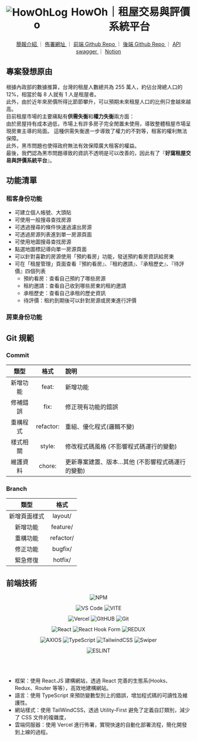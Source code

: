 <h1 align="center" style="display: flex; align-items: center; justify-content: center; font-weight: 700;">
		<img src="https://raw.githubusercontent.com/Eshiunm/Rocket_HowOh/dev/src/assets/imgs/Howoh.ico" alt="HowOhLogo" />
	&nbsp;HowOh｜租屋交易與評價系統平台
</h1>
<div align="center" style="margin-bottom:24px">
  <a href="https://drive.google.com/file/d/1PA-nUPBaDxbWcsjRX8_U9CmcTLuKvKSq/view?usp=drive_link">
    簡報介紹
  </a>
  <span>｜</span>
  <a href="https://howoh.vercel.app/">
  佈署網址 
  </a>
  <span>｜</span>
  <a href="https://github.com/Eshiunm/Rocket_HowOh">
   前端 Github Repo 
  </a>
  <span>｜</span>
  <a href="https://github.com/Che1z/HowohBackEnd">
    後端 Github Repo 
  </a>
  <span>｜</span>
  <a href="http://52.140.100.60/swagger/ui/index">
  API swagger
  </a>
  <span>｜</span>
  <a href="https://smart-governor-e0d.notion.site/b5ca7a9893f9435ba967d608b0cbc2d4?pvs=4">
  Notion
  </a>
</div>

## 專案發想原由

根據內政部的數據推算，台灣的租屋人數總共為 255 萬人，約佔台灣總人口的 12%，相當於每 8 人就有 1 人是租屋者。<br>
此外，由於近年來房價所得比節節攀升，可以預期未來租屋人口的比例只會越來越高。<br>
目前租屋市場的主要痛點有**供需失衡**和**權力失衡**兩方面：<br>
由於房屋持有成本過低，市場上有許多房子完全閒置未使用，導致整體租屋市場呈現房東主導的局面。
這種供需失衡進一步導致了權力的不對等，租客的權利無法保障。<br>
此外，黑市問題也使得政府無法有效保障廣大租客的權益。<br>
最後，我們認為黑市問題導致的資訊不透明是可以改善的，因此有了『**好窩租屋交易與評價系統平台**』。

## 功能清單
### 租客身份功能
- 可建立個人帳號、大頭貼
- 可使用一般搜尋查找房源
- 可透過搜尋的條件快速過濾出房源
- 可透過房源列表進到單一房源頁面
- 可使用地圖搜尋查找房源
- 點選地圖標記導向單一房源頁面
- 可以針對喜歡的房源使用「預約看房」功能，發送預約看房資訊給房東
- 可在「租屋管理」頁面查看『預約看房』、『租約邀請』、『承租歷史』、『待評價』四個列表
  - 預約看房：查看自己預約了哪些房源
  - 租約邀請：查看自己收到哪些房東的租約邀請
  - 承租歷史：查看自己承租的歷史資訊
  - 待評價：租約到期後可以針對房源或房東進行評價
  
### 房東身份功能

## Git 規範
### Commit

|   類型   |   格式    | 說明                                          	|
| :------: | :-------: | :----------------------------------------------- |
| 新增功能 |   feat:   | 新增功能                                     	|
| 修補錯誤 |   fix:    | 修正現有功能的錯誤                        	|
| 重構程式 | refactor: | 重組、優化程式(邏輯不變)                         	|
| 樣式相關 |  style:   | 修改程式碼風格 (不影響程式碼運行的變動)          	|
| 維護資料 |  chore:   | 更新專案建置、版本…其他 (不影響程式碼運行的變動) 	|

### Branch

|     類型     |   格式    |
| :----------: | :-------: |
| 新增頁面樣式 |  layout/  |
|   新增功能   | feature/  |
|   重構功能   | refactor/ |
|   修正功能   |  bugfix/  |
|   緊急修復   |  hotfix/  |

## **前端技術**

<div align="center" style="display:flex; justify-content:center; column-gap:4px; margin: 12px;">
  <img alt="NPM" src="https://img.shields.io/badge/NPM-%23CB3837.svg?style=for-the-badge&logo=npm&logoColor=white" /> 
</div>
<div align="center" style="display:flex; justify-content:center; column-gap:4px; margin: 12px;">
  <img alt="VS Code" src="https://img.shields.io/badge/VS_Code-%23007ACC?style=for-the-badge&logo=visualstudiocode" />
  <img alt="VITE" src="https://img.shields.io/badge/vite-%23646CFF.svg?style=for-the-badge&logo=vite&logoColor=white" />
</div>
<div align="center" style="display:flex; justify-content:center; column-gap:4px; margin: 12px;">
  <img alt="Vercel" src="https://img.shields.io/badge/Vercel-000000?style=for-the-badge&logo=vercel&logoColor=white" />
  <img alt="GItHUB" src="https://img.shields.io/badge/GitHub-100000?style=for-the-badge&logo=github&logoColor=white" />
  <img alt="Git" src="https://img.shields.io/badge/GIT-E44C30?style=for-the-badge&logo=git&logoColor=white" />
</div>
<div align="center" style="display:flex; justify-content:center; column-gap:4px; margin: 12px;">
 <img alt="React" src="https://img.shields.io/badge/React-20232A?style=for-the-badge&logo=react&logoColor=61DAFB" />
  <img alt="React Hook Form" src="https://img.shields.io/badge/%20React_Hook_Form-pink?style=for-the-badge&logo=reacthookform" />
    <img alt="REDUX" src="https://img.shields.io/badge/Redux-593D88?style=for-the-badge&logo=redux&logoColor=white" />
</div>
<div align="center" style="display:flex; justify-content:center; column-gap:4px; margin: 12px;">
  <img alt="AXIOS" src="https://img.shields.io/badge/axios-%235A29E4?style=for-the-badge&logo=axios" />
  <img alt="TypeScript" src="https://img.shields.io/badge/typescript-%23007ACC.svg?style=for-the-badge&logo=typescript&logoColor=white" />
  <img alt="TailwindCSS" src="https://img.shields.io/badge/tailwindcss-%2338B2AC.svg?style=for-the-badge&logo=tailwind-css&logoColor=white" />
  <img alt="Swiper" src="https://img.shields.io/badge/Swiper-%236332F6?style=for-the-badge&logo=swiper"/>
</div>
<div align="center" style="display:flex; justify-content:center; column-gap:4px; margin: 12px;">
  <img alt="ESLINT" src="https://img.shields.io/badge/eslint-3A33D1?style=for-the-badge&logo=eslint&logoColor=white" />
</div>
<br>

<ul>
　<li>
    框架：使用 React.JS 建構網站，透過 React 完善的生態系(Hooks、Redux、Router 等等），高效地建構網站。
 </li>
<li>
    語言：使用 TypeScript 來預防變數型別上的錯誤，增加程式碼的可讀性及維護性。
 </li>
<li>
    網站樣式：使用 TailWindCSS，透過 Utility-First 避免了定義自訂類別，減少了 CSS 文件的複雜度，
 </li>
<li>
    雲端伺服器：使用 Vercel 進行佈署，實現快速的自動化部署流程，簡化開發到上線的過程。
 </li>
</ul>
